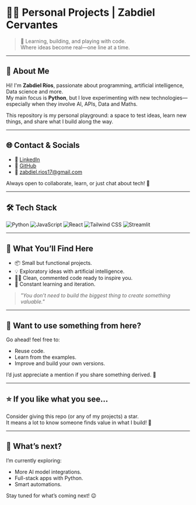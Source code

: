 # 👨‍💻 Personal Projects | Zabdiel Cervantes

> 🌱 Learning, building, and playing with code.  
> Where ideas become real—one line at a time.

---

## 🚀 About Me

Hi! I'm **Zabdiel Ríos**, passionate about programming, artificial intelligence, Data science and more.  
My main focus is **Python**, but I love experimenting with new technologies—especially when they involve AI, APIs, Data and Maths.

This repository is my personal playground: a space to test ideas, learn new things, and share what I build along the way.

---

## 🌐 Contact & Socials

- 💼 [LinkedIn](https://www.linkedin.com/in/zabdiel-rios-cervantes-3b5aa5218/)
- 🐙 [GitHub](https://github.com/Chillipeeper1)
- 📧 zabdiel.rios17@gmail.com

Always open to collaborate, learn, or just chat about tech! 🤝

---

## 🛠️ Tech Stack

![Python](https://img.shields.io/badge/Python-3776AB?style=for-the-badge&logo=python&logoColor=white)
![JavaScript](https://img.shields.io/badge/JavaScript-F7DF1E?style=for-the-badge&logo=javascript&logoColor=black)
![React](https://img.shields.io/badge/React-61DAFB?style=for-the-badge&logo=react&logoColor=black)
![Tailwind CSS](https://img.shields.io/badge/Tailwind_CSS-38B2AC?style=for-the-badge&logo=tailwind-css&logoColor=white)
![Streamlit](https://img.shields.io/badge/Streamlit-F0F2F6?style=for-the-badge&logo=streamlit&logoColor=FF4B4B)


---

## 🧪 What You’ll Find Here

- 📦 Small but functional projects.
- 💡 Exploratory ideas with artificial intelligence.
- 🧑‍💻 Clean, commented code ready to inspire you.
- 🔄 Constant learning and iteration.

> *"You don’t need to build the biggest thing to create something valuable."*

---

## 🎁 Want to use something from here?

Go ahead! feel free to:
- Reuse code.
- Learn from the examples.
- Improve and build your own versions.

I’d just appreciate a mention if you share something derived. 🙏

---


## ⭐ If you like what you see...

Consider giving this repo (or any of my projects) a star.  
It means a lot to know someone finds value in what I build! 🌟

---

## 🚀 What’s next?

I’m currently exploring:
- More AI model integrations.
- Full-stack apps with Python.
- Smart automations.

Stay tuned for what’s coming next! 😉
